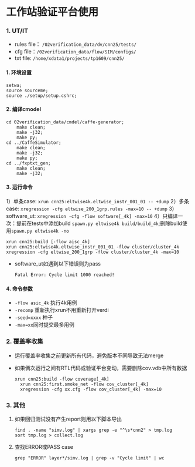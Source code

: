 # 工作站验证平台使用

### 1. UT/IT

* rules file： `/02verification_data/dv/cnn25/tests/`
* cfg file：`/02verification_data/flow/SIM/configs/`
* txt file: `/home/xdata1/projects/tp1609/cnn25/`

#### 1. 环境设置

```text
setwa;
source sourceme;
source ./setup/setup.cshrc;
```

#### 2. 编译cmodel

```text
cd 02verification_data/cmdel/caffe-generator;
    make clean;
    make -j32;
    make py;
cd ../CaffeSimulator;
    make clean;
    make -j32;
    make py;
cd ../fxptxt_gen;
    make clean;
    make -j32;
```

#### 3. 运行命令

1）单条case: `xrun cnn25:eltwise4k.eltwise_instr_001_01 -- +dump` 2）多条case: `xregression -cfg eltwise_200_1grp.rules -max=10 -- +dump` 3）software\_ut: `xregression -cfg -flow software[_4k] -max=10` 4）只编译一次：提前在tests中添加build `spawn.py eltwise4k build/build_4k`;删除build使用`spawn.py eltwise4k -no`

```text
xrun cnn25:build [-flow aisc_4k]
xrun cnn25:eltwise4k.eltwise_instr_001_01 -flow cluster/cluster_4k
xregression -cfg eltwise_200_1grp -flow cluster/cluster_4k -max=10
```

* software\_ut如遇到以下错误则为pass

  `Fatal Error: Cycle limit 1000 reached!`

#### 4. 命令参数

* `-flow asic_4k` 执行4k用例
* `-recomp` 重新执行xrun不用重新打开verdi
* `-seed=xxxx` 种子
* `-max=xx`同时提交最多用例

### 2. 覆盖率收集

* 运行覆盖率收集之前更新所有代码，避免版本不同导致无法merge
* 如果俩次运行之间有RTL代码或验证平台变动，需要删除cov.vdb中所有数据

  ```text
  xrun cnn25:build -flow coverage[_4k]
    xrun cnn25:first.smoke_net -flow cov_cluster[_4k]
    xregression -cfg xx.cfg -flow cov_cluster[_4k] -max=10
  ```

### 3. 其他

1. 如果回归测试没有产生report则用以下脚本导出

   ```text
   find . -name "simv.log" | xargs grep -e "^\s*cnn2" > tmp.log
   sort tmp.log > collect.log
   ```

2. 查找ERROR或PASS case

   ```text
   grep "ERROR" layer*/simv.log | grep -v "Cycle limit" | wc
   ```

